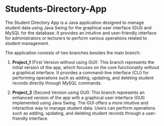 # Students-Directory-App

The Student Directory App is a Java application designed to manage student data using Java Swing for the graphical user interface (GUI) and MySQL for the database. It provides an intuitive and user-friendly interface for administrators or lecturers to perform various operations related to student management.

The application consists of two branches besides the main branch:

1. **Project_1** (First Version without using GUI): This branch represents the initial version of the app, which focuses on the core functionality without a graphical interface. It provides a command-line interface (CLI) for performing operations such as adding, updating, and deleting student records directly through MySQL commands.

2. **Project_2** (Second Version using GUI): This branch represents an enhanced version of the app with a graphical user interface (GUI) implemented using Java Swing. The GUI offers a more intuitive and interactive way to manage student data. Users can perform operations such as adding, updating, and deleting student records through a user-friendly interface.
